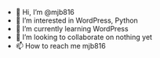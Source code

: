 - 👋 Hi, I’m @mjb816
- 👀 I’m interested in WordPress, Python
- 🌱 I’m currently learning WordPress
- 💞️ I’m looking to collaborate on nothing yet
- 📫 How to reach me mjb816

<!---
mjb816/mjb816 is a ✨ special ✨ repository because its `README.md` (this file) appears on your GitHub profile.
You can click the Preview link to take a look at your changes.
--->
